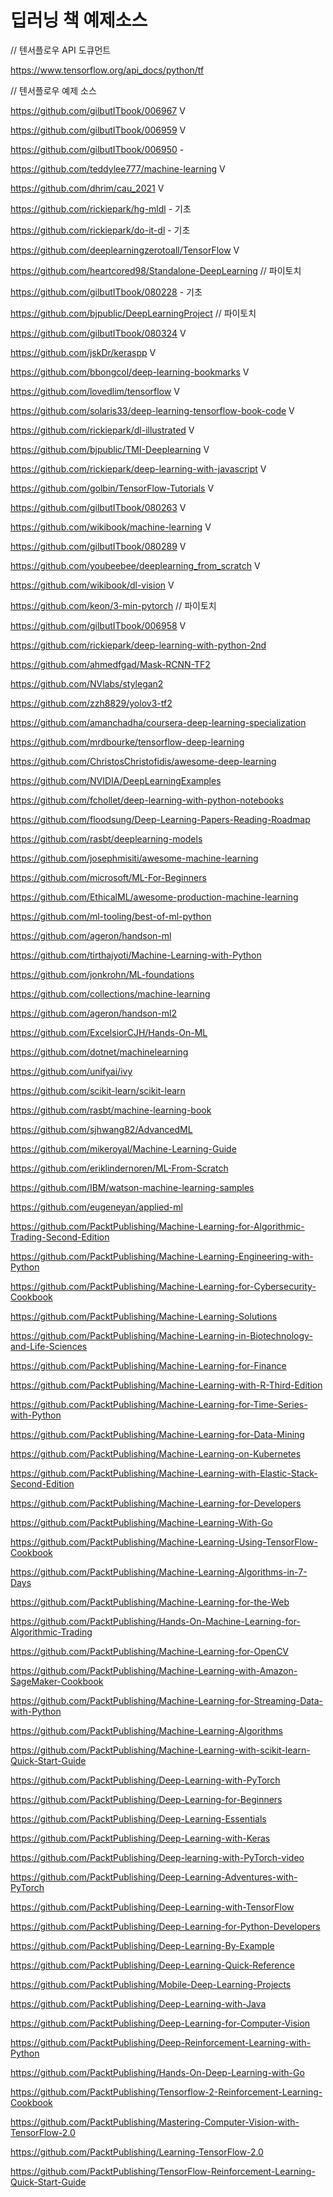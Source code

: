 # 딥러닝 책 예제소스

// 텐서플로우 API 도큐먼트

https://www.tensorflow.org/api_docs/python/tf

// 텐서플로우 예제 소스

https://github.com/gilbutITbook/006967 V

https://github.com/gilbutITbook/006959 V

https://github.com/gilbutITbook/006950 -

https://github.com/teddylee777/machine-learning V

https://github.com/dhrim/cau_2021 V

https://github.com/rickiepark/hg-mldl - 기초

https://github.com/rickiepark/do-it-dl - 기초

https://github.com/deeplearningzerotoall/TensorFlow V

https://github.com/heartcored98/Standalone-DeepLearning // 파이토치

https://github.com/gilbutITbook/080228 - 기초

https://github.com/bjpublic/DeepLearningProject // 파이토치

https://github.com/gilbutITbook/080324 V

https://github.com/jskDr/keraspp V

https://github.com/bbongcol/deep-learning-bookmarks V

https://github.com/lovedlim/tensorflow V

https://github.com/solaris33/deep-learning-tensorflow-book-code V

https://github.com/rickiepark/dl-illustrated V

https://github.com/bjpublic/TMI-Deeplearning V

https://github.com/rickiepark/deep-learning-with-javascript V

https://github.com/golbin/TensorFlow-Tutorials V

https://github.com/gilbutITbook/080263 V

https://github.com/wikibook/machine-learning V

https://github.com/gilbutITbook/080289 V

https://github.com/youbeebee/deeplearning_from_scratch V

https://github.com/wikibook/dl-vision V

https://github.com/keon/3-min-pytorch // 파이토치

https://github.com/gilbutITbook/006958 V

https://github.com/rickiepark/deep-learning-with-python-2nd

https://github.com/ahmedfgad/Mask-RCNN-TF2

https://github.com/NVlabs/stylegan2

https://github.com/zzh8829/yolov3-tf2

https://github.com/amanchadha/coursera-deep-learning-specialization

https://github.com/mrdbourke/tensorflow-deep-learning

https://github.com/ChristosChristofidis/awesome-deep-learning

https://github.com/NVIDIA/DeepLearningExamples

https://github.com/fchollet/deep-learning-with-python-notebooks

https://github.com/floodsung/Deep-Learning-Papers-Reading-Roadmap

https://github.com/rasbt/deeplearning-models

https://github.com/josephmisiti/awesome-machine-learning

https://github.com/microsoft/ML-For-Beginners

https://github.com/EthicalML/awesome-production-machine-learning

https://github.com/ml-tooling/best-of-ml-python

https://github.com/ageron/handson-ml

https://github.com/tirthajyoti/Machine-Learning-with-Python

https://github.com/jonkrohn/ML-foundations

https://github.com/collections/machine-learning

https://github.com/ageron/handson-ml2

https://github.com/ExcelsiorCJH/Hands-On-ML

https://github.com/dotnet/machinelearning

https://github.com/unifyai/ivy

https://github.com/scikit-learn/scikit-learn

https://github.com/rasbt/machine-learning-book

https://github.com/sjhwang82/AdvancedML

https://github.com/mikeroyal/Machine-Learning-Guide

https://github.com/eriklindernoren/ML-From-Scratch

https://github.com/IBM/watson-machine-learning-samples

https://github.com/eugeneyan/applied-ml

https://github.com/PacktPublishing/Machine-Learning-for-Algorithmic-Trading-Second-Edition

https://github.com/PacktPublishing/Machine-Learning-Engineering-with-Python

https://github.com/PacktPublishing/Machine-Learning-for-Cybersecurity-Cookbook

https://github.com/PacktPublishing/Machine-Learning-Solutions

https://github.com/PacktPublishing/Machine-Learning-in-Biotechnology-and-Life-Sciences

https://github.com/PacktPublishing/Machine-Learning-for-Finance

https://github.com/PacktPublishing/Machine-Learning-with-R-Third-Edition

https://github.com/PacktPublishing/Machine-Learning-for-Time-Series-with-Python

https://github.com/PacktPublishing/Machine-Learning-for-Data-Mining

https://github.com/PacktPublishing/Machine-Learning-on-Kubernetes

https://github.com/PacktPublishing/Machine-Learning-with-Elastic-Stack-Second-Edition

https://github.com/PacktPublishing/Machine-Learning-for-Developers

https://github.com/PacktPublishing/Machine-Learning-With-Go

https://github.com/PacktPublishing/Machine-Learning-Using-TensorFlow-Cookbook

https://github.com/PacktPublishing/Machine-Learning-Algorithms-in-7-Days

https://github.com/PacktPublishing/Machine-Learning-for-the-Web

https://github.com/PacktPublishing/Hands-On-Machine-Learning-for-Algorithmic-Trading

https://github.com/PacktPublishing/Machine-Learning-for-OpenCV

https://github.com/PacktPublishing/Machine-Learning-with-Amazon-SageMaker-Cookbook

https://github.com/PacktPublishing/Machine-Learning-for-Streaming-Data-with-Python

https://github.com/PacktPublishing/Machine-Learning-Algorithms

https://github.com/PacktPublishing/Machine-Learning-with-scikit-learn-Quick-Start-Guide

https://github.com/PacktPublishing/Deep-Learning-with-PyTorch

https://github.com/PacktPublishing/Deep-Learning-for-Beginners

https://github.com/PacktPublishing/Deep-Learning-Essentials

https://github.com/PacktPublishing/Deep-Learning-with-Keras

https://github.com/PacktPublishing/Deep-learning-with-PyTorch-video

https://github.com/PacktPublishing/Deep-Learning-Adventures-with-PyTorch

https://github.com/PacktPublishing/Deep-Learning-with-TensorFlow

https://github.com/PacktPublishing/Deep-Learning-for-Python-Developers

https://github.com/PacktPublishing/Deep-Learning-By-Example

https://github.com/PacktPublishing/Deep-Learning-Quick-Reference

https://github.com/PacktPublishing/Mobile-Deep-Learning-Projects

https://github.com/PacktPublishing/Deep-Learning-with-Java

https://github.com/PacktPublishing/Deep-Learning-for-Computer-Vision

https://github.com/PacktPublishing/Deep-Reinforcement-Learning-with-Python

https://github.com/PacktPublishing/Hands-On-Deep-Learning-with-Go

https://github.com/PacktPublishing/Tensorflow-2-Reinforcement-Learning-Cookbook

https://github.com/PacktPublishing/Mastering-Computer-Vision-with-TensorFlow-2.0

https://github.com/PacktPublishing/Learning-TensorFlow-2.0

https://github.com/PacktPublishing/TensorFlow-Reinforcement-Learning-Quick-Start-Guide

